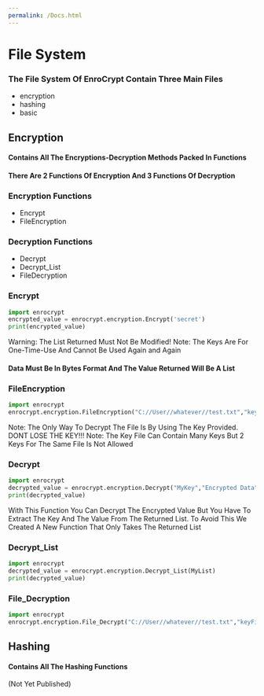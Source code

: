 ```yaml
---
permalink: /Docs.html
---
```

# File System
### The File System Of EnroCrypt Contain Three Main Files
  * encryption
  * hashing
  * basic
## Encryption
#### Contains All The Encryptions-Decryption Methods Packed In Functions
#### There Are 2 Functions Of Encryption And 3 Functions Of Decryption
### Encryption Functions
  * Encrypt
  * FileEncryption
### Decryption Functions
  * Decrypt
  * Decrypt_List
  * FileDecryption
### Encrypt
```python
import enrocrypt
encrypted_value = enrocrypt.encryption.Encrypt('secret')
print(encrypted_value)
```
Warning: The List Returned Must Not Be Modified!
Note: The Keys Are For One-Time-Use And Cannot Be Used Again and Again
#### Data Must Be In Bytes Format And The Value Returned Will Be A List
### FileEncryption
```python 
import enrocrypt
enrocrypt.encryption.FileEncryption("C://User//whatever//test.txt","keyFile.key")
```
Note: The Only Way To Decrypt The File Is By Using The Key Provided. DONT LOSE THE KEY!!!
Note: The Key File Can Contain Many Keys But 2 Keys For The Same File Is Not Allowed
### Decrypt
```python
import enrocrypt
decrypted_value = enrocrypt.encryption.Decrypt("MyKey","Encrypted Data")
print(decrypted_value)
```
With This Function You Can Decrypt The Encrypted Value But You Have To Extract The Key And The Value From The Returned List. To Avoid This We Created A New Function That Only Takes The Returned List
### Decrypt_List
```python
import enrocrypt
decrypted_value = enrocrypt.encryption.Decrypt_List(MyList)
print(decrypted_value)
```
### File_Decryption
```python
import enrocrypt
enrocrypt.encryption.File_Decrypt("C://User//whatever//test.txt","keyFile.key")
```
## Hashing
#### Contains All The Hashing Functions
(Not Yet Published)
